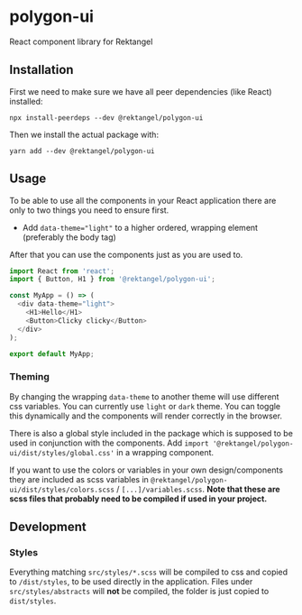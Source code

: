 # polygon-ui

React component library for Rektangel

## Installation

First we need to make sure we have all peer dependencies (like React) installed:

```shell
npx install-peerdeps --dev @rektangel/polygon-ui
```

Then we install the actual package with:

```shell
yarn add --dev @rektangel/polygon-ui
```

## Usage

To be able to use all the components in your React application there are only to two things you need to ensure first.

* Add `data-theme="light"` to a higher ordered, wrapping element (preferably the body tag)

After that you can use the components just as you are used to.

```javascript
import React from 'react';
import { Button, H1 } from '@rektangel/polygon-ui';

const MyApp = () => (
  <div data-theme="light">
    <H1>Hello</H1>
    <Button>Clicky clicky</Button>
  </div>
);

export default MyApp;
```

### Theming

By changing the wrapping `data-theme` to another theme will use different css variables. You can currently use `light` or `dark` theme. You can toggle this dynamically and the components will render correctly in the browser.

There is also a global style included in the package which is supposed to be used in conjunction with the components. Add `import '@rektangel/polygon-ui/dist/styles/global.css'` in a wrapping component.

If you want to use the colors or variables in your own design/components they are included as scss variables in `@rektangel/polygon-ui/dist/styles/colors.scss` / `[...]/variables.scss`. **Note that these are scss files that probably need to be compiled if used in your project.**

## Development

### Styles

Everything matching `src/styles/*.scss` will be compiled to css and copied to `/dist/styles`, to be used directly in the application. Files under `src/styles/abstracts` will **not** be compiled, the folder is just copied to `dist/styles`.
